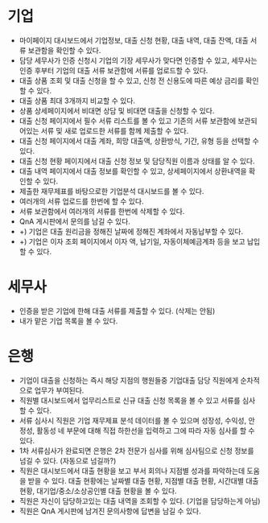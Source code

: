 # 기업

- 마이페이지 대시보드에서 기업정보, 대출 신청 현황, 대출 내역, 대출 잔액, 대출 서류 보관함을 확인할 수 있다.
- 담당 세무사가 인증 신청시 기업의 기장 세무사가 맞다면 인증할 수 있고, 세무사는 인증 후부터 기업의 대출 서류 보관함에 서류를 업로드할 수 있다.
- 대출 상품 조회 및 대출 신청을 할 수 있고, 신청 전 신용도에 따른 예상 금리를 확인할 수 있다.
- 대출 상품 최대 3개까지 비교할 수 있다.
- 상품 상세페이지에서 비대면 상담 및 비대면 대출을 신청할 수 있다.
- 대출 신청 페이지에서 필수 서류 리스트를 볼 수 있고 기존의 서류 보관함에 보관되어있는 서류 및 새로 업로드한 서류를 함께 제출할 수 있다.
- 대출 신청 페이지에서 대출 계좌, 희망 대출액, 상환방식, 기간, 유형 등을 선택할 수 있다.
- 대출 신청 현황 페이지에서 대출 신청 정보 및 담당직원 이름과 상태를 알 수 있다.
- 대출 내역 페이지에서 대출 정보를 확인할 수 있고, 상세페이지에서 상환내역을 확인할 수 있다.
- 제출한 재무제표를 바탕으로한 기업분석 대시보드를 볼 수 있다. 
- 여러개의 서류 업로드를 한번에 할 수 있다.
- 서류 보관함에서 여러개의 서류를 한번에 삭제할 수 있다.
- QnA 게시판에서 문의를 남길 수 있다.
- +) 기업은 대출 원리금을 정해진 날짜에 정해진 계좌에서 자동납부할 수 있다.
- +) 기업은 이자 조회 페이지에서 이자 액, 납기일, 자동이체예금계좌 등을 보고 납입할 수 있다.



# 세무사

- 인증을 받은 기업에 한해 대출 서류를 제출할 수 있다. (삭제는 안됨)
- 내가 맡은 기업 목록을 볼 수 있다.



# 은행

- 기업이 대출을 신청하는 즉시 해당 지점의 행원들중 기업대출 담당 직원에게 순차적으로 업무가 부여된다.
- 직원별 대시보드에서 업무리스트로 신규 대출 신청 목록을 볼 수 있고 서류를 심사할 수 있다. 
- 서류 심사시 직원은 기업 재무제표 분석 데이터를 볼 수 있으며 성장성, 수익성, 안정성, 활동성 네 부문에 대해 직접 하한선을 입력하고 그에 따라 자동 심사를 할 수 있다.
- 1차 서류심사가 완료되면 은행은 2차 전문가 심사를 위해 심사팀으로 신청 정보를 넘길 수 있다. (자동으로 넘길까?)
- 직원은 대시보드에서 대출 현황을 보고 부서 회의나 지점별 성과를 파악하는데 도움을 받을 수 있다. 대출 현황에는 날짜별 대출 현황, 지점별 대출 현황, 시간대별 대출 현황, 대기업/중소/소상공인별 대출 현황을 볼 수 있다. 
- 직원은 자신이 담당하고있는 대출 내역을 조회할 수 있다. (기업을 담당하는게 아님)
- 직원은 QnA 게시판에 남겨진 문의사항에 답변을 남길 수 있다. 